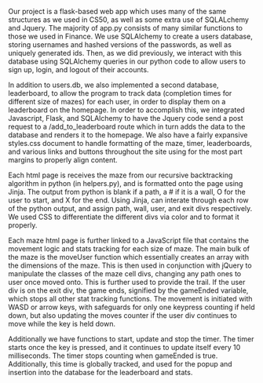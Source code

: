 Our project is a flask-based web app which uses many of the same structures as we used in CS50, as well as some extra use of SQLALchemy and Jquery. The majority of app.py consists of many similar functions to those we used in Finance. We use SQLAlchemy to create a users database, storing usernames and hashed versions of the passwords, as well as uniquely generated ids. Then, as we did previously, we interact with this database using SQLAlchemy queries in our python code to allow users to sign up, login, and logout of their accounts. 

In addition to users.db, we also implemented a second database, leaderboard, to allow the program to track data (completion times for different size of mazes) for each user, in order to display them on a leaderboard on the homepage. In order to accomplish this, we integrated Javascript, Flask, and SQLAlchemy to have the Jquery code send a post request to a /add_to_leaderboard route which in turn adds the data to the database and renders it to the homepage. We also have a fairly expansive styles.css document to handle formatting of the maze, timer, leaderboards, and various links and buttons throughout the site using for the most part margins to properly align content.

Each html page is receives the maze from our recursive backtracking algorithm in python (in helpers.py), and is formatted onto the page using Jinja. The output from python is blank if a path, a # if it is a wall, O for the user to start, and X for the end. Using Jinja, can interate through each row of the python output, and assign path, wall, user, and exit divs respectively. We used CSS to differentiate the different divs via color and to format it properly.

Each maze html page is further linked to a JavaScript file that contains the movement logic and stats tracking for each size of maze. The main bulk of the maze is the moveUser function which essentially creates an array with the dimensions of the maze. This is then used in conjunction with jQuery to manipulate the classes of the maze cell divs, changing any path ones to user once moved onto. This is further used to provide the trail. If the user div is on the exit div, the game ends, signified by the gameEnded variable, which stops all other stat tracking functions. The movement is initiated with WASD or arrow keys, with safeguards for only one keypress counting if held down, but also updating the moves counter if the user div continues to move while the key is held down. 

Additionally we have functions to start, update and stop the timer. The timer starts once the key is pressed, and it continues to update itself every 10 milliseconds. The timer stops counting when gameEnded is true. Additionally, this time is globally tracked, and used for the popup and insertion into the database for the leaderboard and stats.